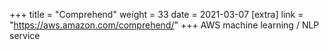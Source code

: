 +++
title = "Comprehend"
weight = 33
date = 2021-03-07
[extra]
link = "https://aws.amazon.com/comprehend/"
+++
AWS machine learning / NLP service


